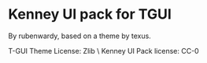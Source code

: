 # Kenney UI pack for TGUI

By rubenwardy, based on a theme by texus.

T-GUI Theme License: Zlib \\
Kenney UI Pack license: CC-0
